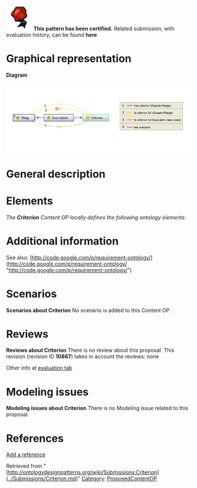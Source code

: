[![](../images/thumb/b/b5/Certified.png/70px-Certified.png)](../Image/Certified.png.md "Certified.png") __This pattern has been certified.__
Related submission, with evaluation history, can be found __here__





#  Graphical representation


__Diagram__




[![Image:Criterion.png](../images/a/aa/Criterion.png)](../Image/Criterion.png.md "Image:Criterion.png")




#  General description


  




#  Elements


_The __Criterion__ Content OP locally defines the following ontology elements:_



#  Additional information


See also: [http://code.google.com/p/requirement-ontology/](http://code.google.com/p/requirement-ontology/ "http://code.google.com/p/requirement-ontology/")



#  Scenarios



__Scenarios about Criterion__
No scenario is added to this Content OP.




#  Reviews



__Reviews about Criterion__
There is no review about this proposal.
This revision (revision ID __10867__) takes in account the reviews: none


Other info at [evaluation tab](http://ontologydesignpatterns.org/wiki/index.php?title=Submissions:Criterion&action=evaluation "http://ontologydesignpatterns.org/wiki/index.php?title=Submissions:Criterion&action=evaluation")




  




#  Modeling issues



__Modeling issues about Criterion__
There is no Modeling issue related to this proposal.




  




#  References


[Add a reference](index.php@title=Odp%253AAdd_reference&subject=../Submissions/Criterion.md "http://ontologydesignpatterns.org/wiki/index.php?title=Odp:Add_reference&subject=Submissions%3ACriterion")


  






Retrieved from "[http://ontologydesignpatterns.org/wiki/Submissions:Criterion](../Submissions/Criterion.md)"
 [Category](http://ontologydesignpatterns.org/wiki/Special:Categories "Special:Categories"): [ProposedContentOP](../Category/ProposedContentOP.md "Category:ProposedContentOP")